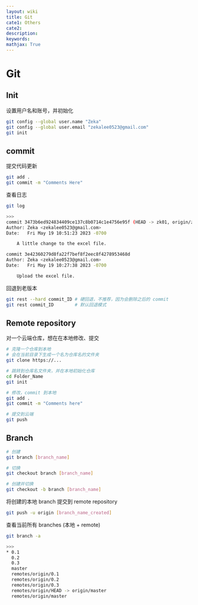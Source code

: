 ```yaml
---
layout: wiki
title: Git
cate1: Others
cate2: 
description: 
keywords:
mathjax: True
---
```


# Git


## Init
设置用户名和账号，并初始化

```bash
git config --global user.name "Zeka"
git config --global user.email "zekalee0523@gmail.com"
git init
```

## commit
提交代码更新

```bash
git add .
git commit -m "Comments Here"
```


查看日志

```bash
git log

>>>
commit 3473b6ed924834409ce137c8b0714c1e4756e95f (HEAD -> zk01, origin/zk01)   
Author: Zeka <zekalee0523@gmail.com>
Date:   Fri May 19 10:51:23 2023 -0700

    A little change to the excel file.

commit 3e42360279d8fa22f7bef8f2eec8f4278953468d
Author: Zeka <zekalee0523@gmail.com>
Date:   Fri May 19 10:27:38 2023 -0700

    Upload the excel file.
```

回退到老版本

```bash
git rest --hard commit_ID # 硬回退，不推荐，因为会删除之后的 commit
git rest commit_ID        # 默认回退模式
```

## Remote repository
对一个云端仓库，想在在本地修改、提交

```bash
# 克隆一个仓库到本地
# 会在当前目录下生成一个名为仓库名的文件夹
git clone https://...

# 跳转到仓库名文件夹，并在本地初始化仓库
cd Folder_Name
git init

# 修改，commit 到本地
git add .
git commit -m "Comments here"

# 提交到云端
git push
```

## Branch

```bash
# 创建
git branch [branch_name]

# 切换
git checkout branch [branch_name]

# 创建并切换
git checkout -b branch [branch_name]
```

将创建的本地 branch 提交到 remote repository
```bash
git push -u origin [branch_name_created]
```

查看当前所有 branches (本地 + remote)
```bash
git branch -a

>>>
* 0.1
  0.2
  0.3
  master
  remotes/origin/0.1
  remotes/origin/0.2
  remotes/origin/0.3
  remotes/origin/HEAD -> origin/master
  remotes/origin/master
```





